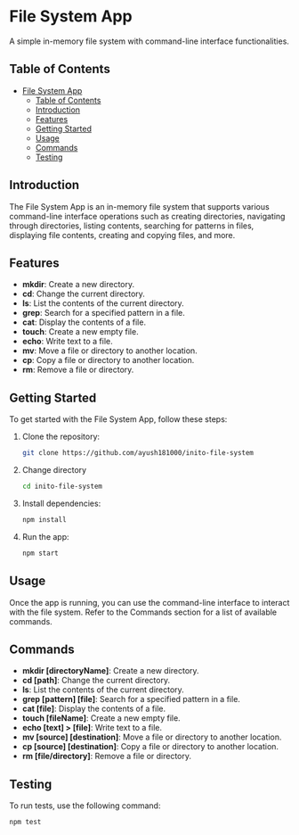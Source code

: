 # File System App

A simple in-memory file system with command-line interface functionalities.

## Table of Contents

- [File System App](#file-system-app)
  - [Table of Contents](#table-of-contents)
  - [Introduction](#introduction)
  - [Features](#features)
  - [Getting Started](#getting-started)
  - [Usage](#usage)
  - [Commands](#commands)
  - [Testing](#testing)

## Introduction

The File System App is an in-memory file system that supports various command-line interface operations such as creating directories, navigating through directories, listing contents, searching for patterns in files, displaying file contents, creating and copying files, and more.

## Features

- **mkdir**: Create a new directory.
- **cd**: Change the current directory.
- **ls**: List the contents of the current directory.
- **grep**: Search for a specified pattern in a file.
- **cat**: Display the contents of a file.
- **touch**: Create a new empty file.
- **echo**: Write text to a file.
- **mv**: Move a file or directory to another location.
- **cp**: Copy a file or directory to another location.
- **rm**: Remove a file or directory.

## Getting Started

To get started with the File System App, follow these steps:

1. Clone the repository:

   ```bash
   git clone https://github.com/ayush181000/inito-file-system
   ```

2. Change directory

   ```bash
   cd inito-file-system
   ```

3. Install dependencies:

   ```bash
   npm install
   ```

4. Run the app:

   ```bash
   npm start
   ```

## Usage

Once the app is running, you can use the command-line interface to interact with the file system. Refer to the Commands section for a list of available commands.

## Commands

- **mkdir [directoryName]**: Create a new directory.
- **cd [path]**: Change the current directory.
- **ls**: List the contents of the current directory.
- **grep [pattern] [file]**: Search for a specified pattern in a file.
- **cat [file]**: Display the contents of a file.
- **touch [fileName]**: Create a new empty file.
- **echo [text] > [file]**: Write text to a file.
- **mv [source] [destination]**: Move a file or directory to another location.
- **cp [source] [destination]**: Copy a file or directory to another location.
- **rm [file/directory]**: Remove a file or directory.

## Testing

To run tests, use the following command:

```bash
npm test
```
